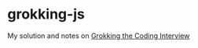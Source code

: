 # grokking-js
My solution and notes on [Grokking the Coding Interview](https://designgurus.org/course/grokking-the-coding-interview)
